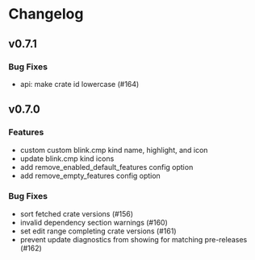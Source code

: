 # Changelog

## v0.7.1

### Bug Fixes
- api: make crate id lowercase (#164)

## v0.7.0

### Features
- custom custom blink.cmp kind name, highlight, and icon
- update blink.cmp kind icons
- add remove_enabled_default_features config option
- add remove_empty_features config option

### Bug Fixes
- sort fetched crate versions (#156)
- invalid dependency section warnings (#160)
- set edit range completing crate versions (#161)
- prevent update diagnostics from showing for matching pre-releases (#162)
